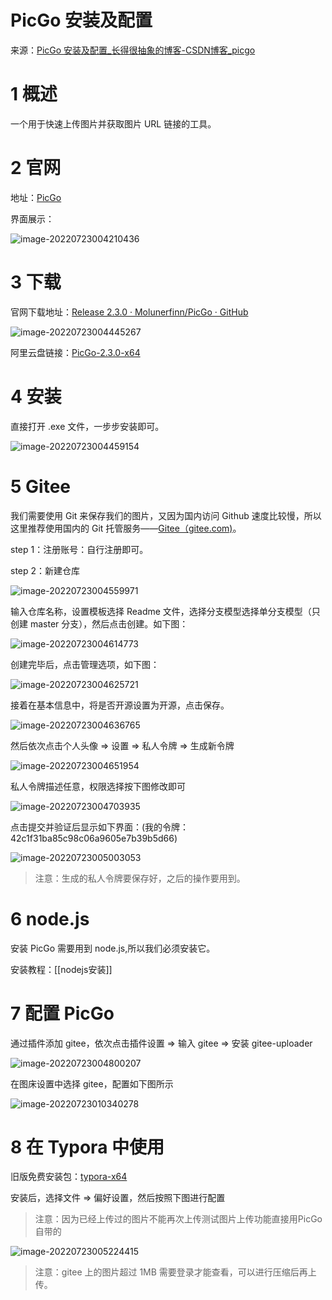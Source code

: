 # PicGo 安装及配置

来源：[PicGo 安装及配置_长得很抽象的博客-CSDN博客_picgo](https://blog.csdn.net/Y2ANGAO/article/details/124201503)

# 1 概述
一个用于快速上传图片并获取图片 URL 链接的工具。

# 2 官网
地址：[PicGo](https://picgo.github.io/PicGo-Doc/)

界面展示：

![image-20220723004210436](https://gitee.com/sinoeast/imgs/raw/master/img/image-20220723004210436.png)

# 3 下载
官网下载地址：[Release 2.3.0 · Molunerfinn/PicGo · GitHub](https://github.com/Molunerfinn/PicGo/releases/tag/v2.3.0)

![image-20220723004445267](https://gitee.com/sinoeast/imgs/raw/master/img/image-20220723004445267.png)

阿里云盘链接：[PicGo-2.3.0-x64](https://www.aliyundrive.com/s/QMFoia98JYT)
# 4 安装
直接打开 .exe 文件，一步步安装即可。

![image-20220723004459154](https://gitee.com/sinoeast/imgs/raw/master/img/image-20220723004459154.png)

# 5 Gitee
我们需要使用 Git 来保存我们的图片，又因为国内访问 Github 速度比较慢，所以这里推荐使用国内的 Git 托管服务——[Gitee（gitee.com)](https://gitee.com/?utm_source=remote_blog_cnjc)。

step 1：注册账号：自行注册即可。

step 2：新建仓库

![image-20220723004559971](https://gitee.com/sinoeast/imgs/raw/master/img/image-20220723004559971.png)

输入仓库名称，设置模板选择 Readme 文件，选择分支模型选择单分支模型（只创建 master 分支），然后点击创建。如下图：

![image-20220723004614773](https://gitee.com/sinoeast/imgs/raw/master/img/image-20220723004614773.png)

创建完毕后，点击管理选项，如下图：

![image-20220723004625721](https://gitee.com/sinoeast/imgs/raw/master/img/image-20220723004625721.png)

接着在基本信息中，将是否开源设置为开源，点击保存。

![image-20220723004636765](https://gitee.com/sinoeast/imgs/raw/master/img/image-20220723004636765.png)

然后依次点击个人头像 => 设置 => 私人令牌 => 生成新令牌

![image-20220723004651954](https://gitee.com/sinoeast/imgs/raw/master/img/image-20220723004651954.png)

私人令牌描述任意，权限选择按下图修改即可

![image-20220723004703935](https://gitee.com/sinoeast/imgs/raw/master/img/image-20220723004703935.png)

点击提交并验证后显示如下界面：(我的令牌：42c1f31ba85c98c06a9605e7b39b5d66)

![image-20220723005003053](https://gitee.com/sinoeast/imgs/raw/master/img/image-20220723005003053.png)

> 注意：生成的私人令牌要保存好，之后的操作要用到。
>

# 6 node.js
安装 PicGo 需要用到 node.js,所以我们必须安装它。

安装教程：[[nodejs安装]]

# 7 配置 PicGo
通过插件添加 gitee，依次点击插件设置 => 输入 gitee => 安装 gitee-uploader

![image-20220723004800207](https://gitee.com/sinoeast/imgs/raw/master/img/image-20220723004800207.png)

在图床设置中选择 gitee，配置如下图所示

![image-20220723010340278](https://gitee.com/sinoeast/imgs/raw/master/img/image-20220723010340278.png)

# 8 在 Typora 中使用
旧版免费安装包：[typora-x64](https://www.aliyundrive.com/s/rF4c6usVegF)

安装后，选择文件 => 偏好设置，然后按照下图进行配置

> 注意：因为已经上传过的图片不能再次上传测试图片上传功能直接用PicGo自带的

![image-20220723005224415](https://gitee.com/sinoeast/imgs/raw/master/img/image-20220723005224415.png)

> 注意：gitee 上的图片超过 1MB 需要登录才能查看，可以进行压缩后再上传。
